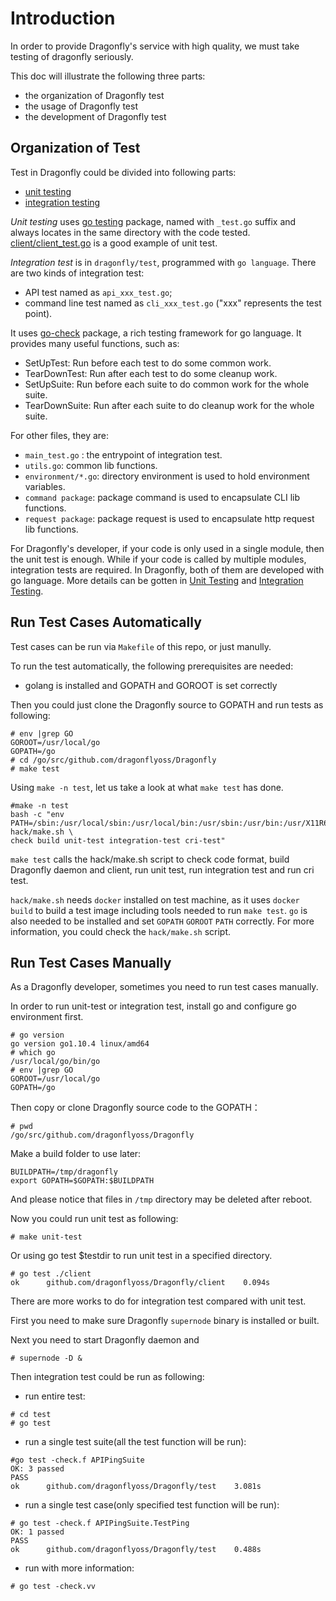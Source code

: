 # Introduction

In order to provide Dragonfly's service with high quality, we must take testing of dragonfly seriously.

This doc will illustrate the following three parts:

* the organization of Dragonfly test
* the usage of Dragonfly test
* the development of Dragonfly test

## Organization of Test

Test in Dragonfly could be divided into following parts:

* [unit testing](https://en.wikipedia.org/wiki/Unit_testing#Description)
* [integration testing](https://en.wikipedia.org/wiki/Integration_testing)

*Unit testing* uses [go testing](https://golang.org/pkg/testing/) package, named with `_test.go` suffix and always locates in the same directory with the code tested. [client/client_test.go](../client/client_test.go) is a good example of unit test.

*Integration test* is in `dragonfly/test`, programmed with `go language`. There are two kinds of integration test:

* API test named as `api_xxx_test.go`;
* command line test named as `cli_xxx_test.go` ("xxx" represents the test point).

It uses [go-check](https://labix.org/gocheck) package, a rich testing framework for go language. It provides many useful functions, such as:

* SetUpTest: Run before each test to do some common work.
* TearDownTest: Run after each test to do some cleanup work.
* SetUpSuite: Run before each suite to do common work for the whole suite.
* TearDownSuite: Run after each suite to do cleanup work for the whole suite.

For other files, they are:

* `main_test.go` : the entrypoint of integration test.
* `utils.go`: common lib functions.
* `environment/*.go`: directory environment is used to hold environment variables.
* `command package`: package command is used to encapsulate CLI lib functions.
* `request package`: package request is used to encapsulate http request lib functions.

For Dragonfly's developer, if your code is only used in a single module, then the unit test is enough. While if your code is called by multiple modules, integration tests are required. In Dragonfly, both of them are developed with go language. More details can be gotten in [Unit Testing](#unit-testing) and [Integration Testing](#integration-testing).

## Run Test Cases Automatically

Test cases can be run via `Makefile` of this repo, or just manully.

To run the test automatically, the following prerequisites are needed:

* golang is installed and GOPATH and GOROOT is set correctly

Then you could just clone the Dragonfly source to GOPATH and run tests as following:

``` shell
# env |grep GO
GOROOT=/usr/local/go
GOPATH=/go
# cd /go/src/github.com/dragonflyoss/Dragonfly
# make test
```

Using `make -n test`, let us take a look at what `make test` has done.

```
#make -n test
bash -c "env PATH=/sbin:/usr/local/sbin:/usr/local/bin:/usr/sbin:/usr/bin:/usr/X11R6/bin:/usr/local/go/bin:/opt/satools:/root/bin hack/make.sh \
check build unit-test integration-test cri-test"
```

`make test` calls the hack/make.sh script to check code format, build Dragonfly daemon and client, run unit test, run integration test and run cri test.

`hack/make.sh` needs `docker` installed on test machine, as it uses `docker build` to build a test image including tools needed to run `make test`. `go` is also needed to be installed and set `GOPATH` `GOROOT` `PATH` correctly. For more information, you could check the `hack/make.sh` script.

## Run Test Cases Manually

As a Dragonfly developer, sometimes you need to run test cases manually.

In order to run unit-test or integration test, install go and configure go environment first.

``` shell
# go version
go version go1.10.4 linux/amd64
# which go
/usr/local/go/bin/go
# env |grep GO
GOROOT=/usr/local/go
GOPATH=/go
```

Then copy or clone Dragonfly source code to the GOPATH：

``` shell
# pwd
/go/src/github.com/dragonflyoss/Dragonfly
```

Make a build folder to use later:

``` shell
BUILDPATH=/tmp/dragonfly
export GOPATH=$GOPATH:$BUILDPATH
```

And please notice that files in `/tmp` directory may be deleted after reboot.

Now you could run unit test as following:

``` shell
# make unit-test
```

Or using go test $testdir to run unit test in a specified directory.

``` shell
# go test ./client
ok      github.com/dragonflyoss/Dragonfly/client    0.094s
```

There are more works to do for integration test compared with unit test.

First you need to make sure Dragonfly `supernode` binary is installed or built.

Next you need to start Dragonfly daemon and

``` shell
# supernode -D &
```

Then integration test could be run as following:

* run entire test:

``` shell
# cd test
# go test
```

* run a single test suite(all the test function will be run):

``` shell
#go test -check.f APIPingSuite
OK: 3 passed
PASS
ok      github.com/dragonflyoss/Dragonfly/test    3.081s
```

* run a single test case(only specified test function will be run):

``` shell
# go test -check.f APIPingSuite.TestPing
OK: 1 passed
PASS
ok      github.com/dragonflyoss/Dragonfly/test    0.488s
```

* run with more information:

``` shell
# go test -check.vv
```
